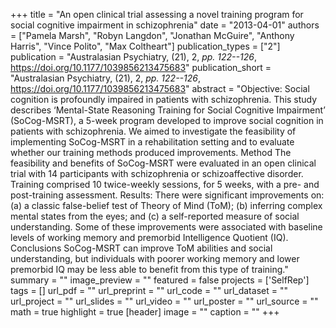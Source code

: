 +++
title = "An open clinical trial assessing a novel training program for social cognitive impairment in schizophrenia"
date = "2013-04-01"
authors = ["Pamela Marsh", "Robyn Langdon", "Jonathan McGuire", "Anthony Harris", "Vince Polito", "Max Coltheart"]
publication_types = ["2"]
publication = "Australasian Psychiatry, (21), 2, _pp. 122--126_, https://doi.org/10.1177/1039856213475683"
publication_short = "Australasian Psychiatry, (21), 2, _pp. 122--126_, https://doi.org/10.1177/1039856213475683"
abstract = "Objective: Social cognition is profoundly impaired in patients with schizophrenia. This study describes ‘Mental-State Reasoning Training for Social Cognitive Impairment’ (SoCog-MSRT), a 5-week program developed to improve social cognition in patients with schizophrenia. We aimed to investigate the feasibility of implementing SoCog-MSRT in a rehabilitation setting and to evaluate whether our training methods produced improvements. Method The feasibility and benefits of SoCog-MSRT were evaluated in an open clinical trial with 14 participants with schizophrenia or schizoaffective disorder. Training comprised 10 twice-weekly sessions, for 5 weeks, with a pre- and post-training assessment. Results: There were significant improvements on: (a) a classic false-belief test of Theory of Mind (ToM); (b) inferring complex mental states from the eyes; and (c) a self-reported measure of social understanding. Some of these improvements were associated with baseline levels of working memory and premorbid Intelligence Quotient (IQ). Conclusions SoCog-MSRT can improve ToM abilities and social understanding, but individuals with poorer working memory and lower premorbid IQ may be less able to benefit from this type of training."
summary = ""
image_preview = ""
featured = false
projects = ['SelfRep']
tags = []
url_pdf = ""
url_preprint = ""
url_code = ""
url_dataset = ""
url_project = ""
url_slides = ""
url_video = ""
url_poster = ""
url_source = ""
math = true
highlight = true
[header]
image = ""
caption = ""
+++
